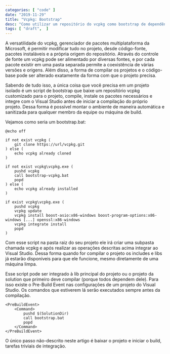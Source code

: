 ```yaml
---
categories: [ "code" ]
date: "2019-11-29"
title: "Vcpkg: Bootstrap"
desc: "Como utilizar um repositório do vcpkg como bootstrap de dependências de um projeto."
tags: [ "draft",  ]
---
```

A versatilidade do vcpkg, gerenciador de pacotes multiplataforma da Microsoft, é permitir modificar tudo no projeto, desde código-fonte, pacotes instaláveis e a própria origem do repositório. Através do controle de fonte um vcpkg pode ser alimentado por diversas fontes, e por cada pacote existir em uma pasta separada permite a coexistência de várias versões e origens. Além disso, a forma de compilar os projetos e o código-base pode ser alterado exatamente da forma com que o projeto precisa.

Sabendo de tudo isso, a única coisa que você precisa em um projeto isolado é um script de bootstrap que baixe um repositório vcpkg customizado para o projeto, compile, instale os pacotes necessários e integre com o Visual Studio antes de iniciar a compilação do próprio projeto. Dessa forma é possível montar o ambiente de maneira automática e sanitizada para qualquer membro da equipe ou máquina de build.

Vejamos como seria um bootstrap.bat:

    @echo off
    
    if not exist vcpkg (
        git clone https://url/vcpkg.git
    ) else (
        echo vcpkg already cloned
    )
    
    if not exist vcpkg\vcpkg.exe (
        pushd vcpkg
        call bootstrap-vcpkg.bat
        popd
    ) else (
        echo vcpkg already installed
    )
    
    if exist vcpkg\vcpkg.exe (
        pushd vcpkg
        vcpkg update
        vcpkg install boost-asio:x86-windows boost-program-options:x86-windows [...] openssl:x86-windows
        vcpkg integrate install
        popd
    )

Com esse script na pasta raiz do seu projeto ele irá criar uma subpasta chamada vcpkg e após realizar as operações descritas acima integrar ao Visual Studio. Dessa forma quando for compilar o projeto os includes e libs já estarão disponíveis para que ele funcione, mesmo diretamente de uma máquina limpa.

Esse script pode ser integrado à lib principal do projeto ou o projeto da solution que primeiro deve compilar (porque todos dependem dele). Para isso existe o Pre-Build Event nas configurações de um projeto do Visual Studio. Os comandos que estiverem lá serão executados sempre antes da compilação.

    <PreBuildEvent>
        <Command>
            pushd $(SolutionDir)
            call bootstrap.bat
            popd
        </Command>
    </PreBuildEvent>

O único passo não-descrito neste artigo é baixar o projeto e iniciar o build, tarefas triviais de integração.
